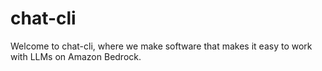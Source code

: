 # chat-cli

Welcome to chat-cli, where we make software that makes it easy to work with LLMs on Amazon Bedrock.